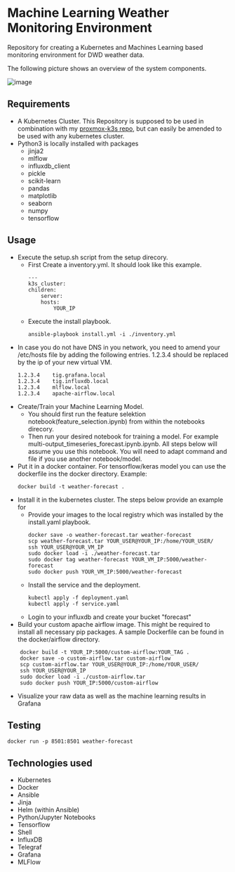 # Machine Learning Weather Monitoring Environment

Repository for creating a Kubernetes and Machines Learning based monitoring environment for DWD weather data.

The following picture shows an overview of the system components.

![image](./pictures/system-overview.png)

Requirements
------------
* A Kubernetes Cluster. This Repository is supposed to be used in combination with my [proxmox-k3s repo](https://github.com/TobiasSackmann/proxmox-k3s), but can easily be amended to be used with any kubernetes cluster.
* Python3 is locally installed with packages
    * jinja2
    * mlflow
    * influxdb_client
    * pickle
    * scikit-learn
    * pandas
    * matplotlib
    * seaborn
    * numpy
    * tensorflow

Usage
-----
* Execute the setup.sh script from the setup direcory.
    * First Create a inventory.yml. It should look like this example.
        ```shell
        ---
        k3s_cluster:
        children:
            server:
            hosts:
                YOUR_IP
        ```
    * Execute the install playbook.
        ```shell
        ansible-playbook install.yml -i ./inventory.yml
        ```
* In case you do not have DNS in you network, you need to amend your /etc/hosts file by adding the following entries. 1.2.3.4 should be replaced by the ip of your new virtual VM.
    ```shell
    1.2.3.4    tig.grafana.local
    1.2.3.4    tig.influxdb.local
    1.2.3.4    mlflow.local
    1.2.3.4    apache-airflow.local
    ```
* Create/Train your Machine Learning Model.
    * You should first run the feature selektion notebook(feature_selection.ipynb) from within the notebooks direcory.
    * Then run your desired notebook for training a model. For example multi-output_timeseries_forecast.ipynb.ipynb. All steps below will assume you use this notebook. You will need to adapt command and file if you use another notebook/model.
* Put it in a docker container. For tensorflow/keras model you can use the dockerfile ins the docker directory. Example:
    ```shell
    docker build -t weather-forecast .
    ```
* Install it in the kubernetes cluster. The steps below provide an example for 
    * Provide your images to the local registry which was installed by the install.yaml playbook.
        ```shell
        docker save -o weather-forecast.tar weather-forecast
        scp weather-forecast.tar YOUR_USER@YOUR_IP:/home/YOUR_USER/
        ssh YOUR_USER@YOUR_VM_IP
        sudo docker load -i ./weather-forecast.tar
        sudo docker tag weather-forecast YOUR_VM_IP:5000/weather-forecast
        sudo docker push YOUR_VM_IP:5000/weather-forecast
        ```
    * Install the service and the deployment.
        ```shell
        kubectl apply -f deployment.yaml
        kubectl apply -f service.yaml
        ```
    * Login to your influxdb and create your bucket "forecast"
* Build your custom apache airflow image. This might be required to install all necessary pip packages. A sample Dockerfile can be found in the docker/airflow directory.
```shell
    docker build -t YOUR_IP:5000/custom-airflow:YOUR_TAG .
    docker save -o custom-airflow.tar custom-airflow
    scp custom-airflow.tar YOUR_USER@YOUR_IP:/home/YOUR_USER/
    ssh YOUR_USER@YOUR_IP
    sudo docker load -i ./custom-airflow.tar
    sudo docker push YOUR_IP:5000/custom-airflow
```
* Visualize your raw data as well as the machine learning results in Grafana

Testing
-----
```shell
docker run -p 8501:8501 weather-forecast
```

Technologies used
-----

* Kubernetes
* Docker
* Ansible
* Jinja
* Helm (within Ansible)
* Python/Jupyter Notebooks
* Tensorflow
* Shell
* InfluxDB
* Telegraf
* Grafana
* MLFlow
